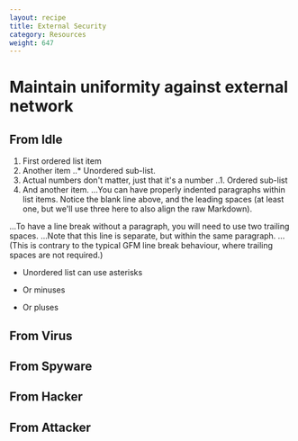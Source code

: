 ```yaml
---
layout: recipe
title: External Security
category: Resources
weight: 647
---
```


# Maintain uniformity against external network

## From Idle
1. First ordered list item
2. Another item
..* Unordered sub-list. 
1. Actual numbers don't matter, just that it's a number
..1. Ordered sub-list
4. And another item.
...You can have properly indented paragraphs within list items. Notice the blank line above, and the leading spaces (at least one, but we'll use three here to also align the raw Markdown).

...To have a line break without a paragraph, you will need to use two trailing spaces.
...Note that this line is separate, but within the same paragraph.
...(This is contrary to the typical GFM line break behaviour, where trailing spaces are not required.)

* Unordered list can use asterisks
- Or minuses
+ Or pluses
## From Virus

## From Spyware

## From Hacker

## From Attacker
